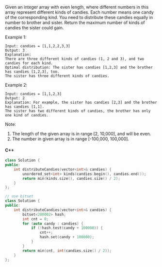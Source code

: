 Given an integer array with even length, where different numbers in this array represent different kinds of candies. Each number means one candy of the corresponding kind. You need to distribute these candies equally in number to brother and sister. Return the maximum number of kinds of candies the sister could gain.

Example 1:

```
Input: candies = [1,1,2,2,3,3]
Output: 3
Explanation:
There are three different kinds of candies (1, 2 and 3), and two candies for each kind.
Optimal distribution: The sister has candies [1,2,3] and the brother has candies [1,2,3], too.
The sister has three different kinds of candies.
```

Example 2:

```
Input: candies = [1,1,2,3]
Output: 2
Explanation: For example, the sister has candies [2,3] and the brother has candies [1,1].
The sister has two different kinds of candies, the brother has only one kind of candies.
```

Note:

1. The length of the given array is in range [2, 10,000], and will be even.
2. The number in given array is in range [-100,000, 100,000].

#### C++

```cpp
class Solution {
public:
    int distributeCandies(vector<int>& candies) {
        unordered_set<int> kinds(candies.begin(), candies.end());
        return min(kinds.size(), candies.size() / 2);
    }
};
```

```cpp
// use bitset
class Solution {
public:
    int distributeCandies(vector<int>& candies) {
        bitset<200002> hash;
        int cnt = 0;
        for (auto candy : candies) {
            if (!hash.test(candy + 100000)) {
                cnt++;
                hash.set(candy + 100000);
            }
        }
        return min(cnt, int(candies.size() / 2));
    }
};
```
